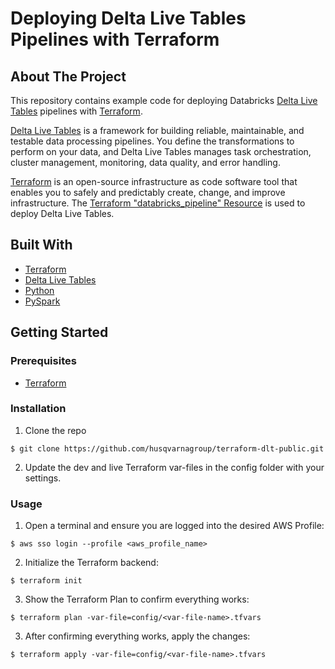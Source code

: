 
# Deploying Delta Live Tables Pipelines with Terraform

## About The Project

This repository contains example code for deploying Databricks [Delta Live Tables](https://docs.databricks.com/data-engineering/delta-live-tables/index.html) pipelines with [Terraform](https://www.terraform.io/).

[Delta Live Tables](https://docs.databricks.com/data-engineering/delta-live-tables/index.html) is a framework for building reliable, maintainable, and testable data processing pipelines. You define the transformations to perform on your data, and Delta Live Tables manages task orchestration, cluster management, monitoring, data quality, and error handling.

[Terraform](https://www.terraform.io/) is an open-source infrastructure as code software tool that enables you to safely and predictably create, change, and improve infrastructure. The [Terraform "databricks_pipeline" Resource](https://registry.terraform.io/providers/databrickslabs/databricks/latest/docs/resources/pipeline) is used to deploy Delta Live Tables.

## Built With
- [Terraform](https://www.terraform.io/)
- [Delta Live Tables](https://docs.databricks.com/data-engineering/delta-live-tables/index.html)
- [Python](https://www.python.org/)
- [PySpark](https://spark.apache.org/docs/latest/api/python/#:~:text=PySpark%20is%20an%20interface%20for,data%20in%20a%20distributed%20environment.)

## Getting Started

### Prerequisites

- [Terraform](https://learn.hashicorp.com/tutorials/terraform/install-cli)

### Installation
1. Clone the repo
```console
$ git clone https://github.com/husqvarnagroup/terraform-dlt-public.git
```

2. Update the dev and live Terraform var-files in the config folder with your settings.
 
### Usage
1. Open a terminal and ensure you are logged into the desired AWS Profile:
```console
$ aws sso login --profile <aws_profile_name>
```

2. Initialize the Terraform backend:
```console
$ terraform init
```

3. Show the Terraform Plan to confirm everything works:
```console
$ terraform plan -var-file=config/<var-file-name>.tfvars
```

3. After confirming everything works, apply the changes:
```console
$ terraform apply -var-file=config/<var-file-name>.tfvars
```
